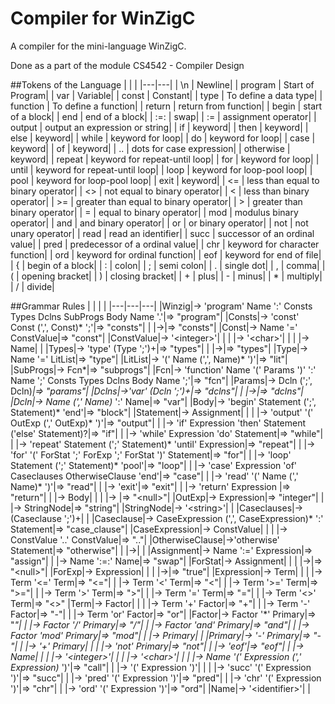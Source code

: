 # Compiler for WinZigC
A compiler for the mini-language WinZigC.

Done as a part of the module CS4542 - Compiler Design

##Tokens of the Language
|   |   |
|---|---|
|   \n 			| Newline|
|	program		| Start of Program|
|	var			| Variable|
|	const		| Constant|
|	type		| To define a data type|
|	function	| To define a function|
|	return		| return from function|
|	begin		| start of a block|
|	end			| end of a block|
|	:=:			| swap|
|	:=			| assignment operator|
|	output		| output an expression or string|
|	if			| keyword|
|	then		| keyword|
|	else		| keyword|
|	while		| keyword for loop|
|	do			| keyword for loop|
|	case		| keyword|
|	of			| keyword|
|	..			| dots for case expression|
|	otherwise	| keyword|
|	repeat		| keyword for repeat-until loop|
|	for			| keyword for loop|
|	until		| keyword for repeat-until loop|
|	loop		| keyword for loop-pool loop|
|	pool		| keyword for loop-pool loop|
|	exit		| keyword|
|	<=			| less than equal to binary operator|
|	<>			| not equal to binary operator|
|	<			| less than binary operator|
|	\>=			| greater than equal to binary operator|
|	\>			| greater than binary operator|
|	=			| equal to binary operator|
|	mod			| modulus binary operator|
|	and			| and binary operator|
|	or			| or binary operator|
|	not			| not unary operator|
|	read		| read an identifier|
|	succ		| successor of an ordinal value|
|	pred		| predecessor of a ordinal value|
|	chr			| keyword for character function|
|	ord			| keyword for ordinal function|
|	eof			| keyword for end of file|
|	{			| begin of a block|
|	:			| colon|
|	;			| semi colon|
|	.			| single dot|
|	,			| comma|
|	(			| opening bracket|
|	)			| closing bracket|
|	\+			| plus|
|	\-			| minus|
|	\*			| multiply|
|	/			| divide|


##Grammar Rules
|   |   |   |
|---|---|---|
|Winzig|-> 'program' Name ':' Consts Types Dclns SubProgs Body Name '.'|=> "program"|
|Consts|-> 'const' Const (',', Const)* ';'|=> "consts"|
| |->|=> "consts"|
|Const|-> Name '=' ConstValue|=> "const"|
|ConstValue|-> '\<integer>'| |
| |-> '\<char>'| |
| |-> Name| |
|Types|-> 'type' (Type ';')+|=> "types"|
| |->|=> "types"|
|Type|-> Name '=' LitList|=> "type"|
|LitList|-> '(' Name (',', Name)* ')'|=> "lit"|
|SubProgs|-> Fcn*|=> "subprogs"|
|Fcn|-> 'function' Name '(' Params ')' ':' Name ';' Consts Types Dclns Body Name ';'|=> "fcn"|
|Params|-> Dcln (';', Dcln)*|=> "params"|
|Dclns|->'var' (Dcln ';')+|=> "dclns"|
| |->|=> "dclns"|
|Dcln|-> Name (',' Name)* ':' Name|=> "var"|
|Body|-> 'begin' Statement (';', Statement)* 'end'|=> "block"|
|Statement|-> Assignment| |
| |-> 'output' '(' OutExp (',' OutExp)* ')'|=> "output"|
| |-> 'if' Expression 'then' Statement ('else' Statement)?|=> "if"|
| |-> 'while' Expression 'do' Statement|=> "while"|
| |-> 'repeat' Statement (';' Statement)* 'until' Expression|=> "repeat"|
| |-> 'for' '(' ForStat ';' ForExp ';' ForStat ')' Statement|=> "for"|
| |-> 'loop' Statement (';' Statement)* 'pool'|=> "loop"|
| |-> 'case' Expression 'of' Caseclauses OtherwiseClause 'end'|=> "case"|
| |-> 'read' '(' Name (',' Name)* ')'|=> "read"|
| |-> 'exit'|=> "exit"|
| |-> 'return' Expression |=> "return"|
| |-> Body| |
| |-> |=> "\<null>"|
|OutExp|-> Expression|=> "integer"|
| |-> StringNode|=> "string"|
|StringNode|-> '\<string>'| |
|Caseclauses|-> (Caseclause ';')+| |
|Caseclause|-> CaseExpression (',', CaseExpression)* ':' Statement|=> "case_clause"|
|CaseExpression|-> ConstValue| |
| |-> ConstValue '..' ConstValue|=> ".."|
|OtherwiseClause|->'otherwise' Statement|=> "otherwise"|
| |->| |
|Assignment|-> Name ':=' Expression|=> "assign"|
| |-> Name ':=:' Name|=> "swap"|
|ForStat|-> Assignment| |
| |->|=> "\<null>"|
|ForExp|-> Expression| |
| |->|=> "true"|
|Expression|-> Term| |
| |-> Term '<=' Term|=> "<="|
| |-> Term '<' Term|=> "<"|
| |-> Term '>=' Term|=> ">="|
| |-> Term '>' Term|=> ">"|
| |-> Term '=' Term|=> "="|
| |-> Term '<>' Term|=> "<>"
|Term|-> Factor| |
| |-> Term '+' Factor|=> "+"|
| |-> Term '-' Factor|=> "-"|
| |-> Term 'or' Factor|=> "or"|
|Factor|-> Factor '\*' Primary|=> "*"|
| |-> Factor '/' Primary|=> "/"|
| |-> Factor 'and' Primary|=> "and"|
| |-> Factor 'mod' Primary|=> "mod"|
| |-> Primary| |
|Primary|-> '-' Primary|=> "-"|
| |-> '+' Primary| |
| |-> 'not' Primary|=> "not"|
| |-> 'eof'|=> "eof"|
| |-> Name| |
| |-> '\<integer>'| |
| |-> '\<char>'| |
| |-> Name '(' Expression (',' Expression)* ')'|=> "call"|
| |-> '(' Expression ')'| |
| |-> 'succ' '(' Expression ')'|=> "succ"|
| |-> 'pred' '(' Expression ')'|=> "pred"|
| |-> 'chr' '(' Expression ')'|=> "chr"|
| |-> 'ord' '(' Expression ')'|=> "ord"|
|Name|-> '\<identifier>'| |
